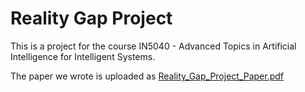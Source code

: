 # Reality Gap Project

This is a project for the course IN5040 - Advanced Topics in Artificial Intelligence for Intelligent Systems. 

The paper we wrote is uploaded as [Reality_Gap_Project_Paper.pdf](https://github.com/Olavvv/reality_gap_project/blob/main/Reality_Gap_Project_Paper.pdf)
